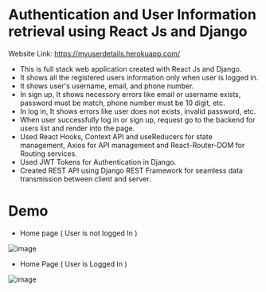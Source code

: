 # Authentication and User Information retrieval using React Js and Django

Website Link: https://myuserdetails.herokuapp.com/

- This is full stack web application created with React Js and Django.
- It shows all the registered users information only when user is logged in.
- It shows user's username, email, and phone number.
- In sign up, It shows necessory errors like email or username exists, password must be match, phone number must be 10 digit, etc.
- In log in, It shows errors like user does not exists, invalid password, etc.
- When user successfully log in or sign up, request go to the backend for users list and render into the page.
- Used React Hooks, Context API and useReducers for state management, Axios for API management and React-Router-DOM for Routing services.
- Used JWT Tokens for Authentication in Django.
- Created REST API using Django REST Framework for seamless data transmission between client and server.

# Demo

- Home page ( User is not logged In )
 
![image](https://user-images.githubusercontent.com/85643213/152418130-92e957f5-85a5-4e34-9685-02f65b3df9bf.png)

- Home Page ( User is Logged In )

![image](https://user-images.githubusercontent.com/85643213/152419125-c4f7c04f-8e2c-4b7b-8485-6cb23920e46c.png)
